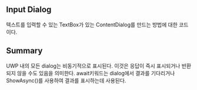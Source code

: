 ﻿## Input Dialog
텍스트를 입력할 수 있는 TextBox가 있는 ContentDialog를 만드는 방법에 대한 코드이다.

## Summary
UWP 내의 모든 dialog는 비동기적으로 표시된다. 
이것은 응답이 즉시 표시되거나 반환되지 않을 수도 있음을 의미한다.
await키워드는 dialog에서 결과를 기다리거나 ShowAsync()를 사용하여 결과를 표시하는데 사용된다.
